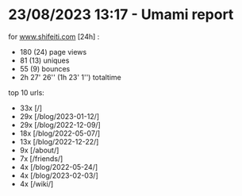 # 23/08/2023 13:17 - Umami report
for www.shifeiti.com [24h] :

 - 180 (24) page views
 - 81 (13) uniques
 - 55 (9) bounces
 - 2h 27' 26'' (1h 23' 1'') totaltime


top 10 urls:
 - 33x [/]
 - 29x [/blog/2023-01-12/]
 - 29x [/blog/2022-12-09/]
 - 18x [/blog/2022-05-07/]
 - 13x [/blog/2022-12-22/]
 - 9x [/about/]
 - 7x [/friends/]
 - 4x [/blog/2022-05-24/]
 - 4x [/blog/2023-02-03/]
 - 4x [/wiki/]


